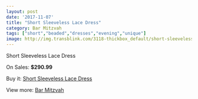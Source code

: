 ```yaml
---
layout: post
date: '2017-11-07'
title: "Short Sleeveless Lace Dress"
category: Bar Mitzvah
tags: ["short","beaded","dresses","evening","unique"]
image: http://img.transblink.com/3118-thickbox_default/short-sleeveless-lace-dress.jpg
---
```

Short Sleeveless Lace Dress

On Sales: **$290.99**
<a href="https://www.transblink.com/en/bar-mitzvah/986-short-sleeveless-lace-dress.html"><amp-img layout="responsive" width="600" height="600" src="//img.transblink.com/3118-thickbox_default/short-sleeveless-lace-dress.jpg" alt="Short Sleeveless Lace Dress 0" /></a>
<a href="https://www.transblink.com/en/bar-mitzvah/986-short-sleeveless-lace-dress.html"><amp-img layout="responsive" width="600" height="600" src="//img.transblink.com/3122-thickbox_default/short-sleeveless-lace-dress.jpg" alt="Short Sleeveless Lace Dress 1" /></a>
<a href="https://www.transblink.com/en/bar-mitzvah/986-short-sleeveless-lace-dress.html"><amp-img layout="responsive" width="600" height="600" src="//img.transblink.com/3121-thickbox_default/short-sleeveless-lace-dress.jpg" alt="Short Sleeveless Lace Dress 2" /></a>
<a href="https://www.transblink.com/en/bar-mitzvah/986-short-sleeveless-lace-dress.html"><amp-img layout="responsive" width="600" height="600" src="//img.transblink.com/3120-thickbox_default/short-sleeveless-lace-dress.jpg" alt="Short Sleeveless Lace Dress 3" /></a>
<a href="https://www.transblink.com/en/bar-mitzvah/986-short-sleeveless-lace-dress.html"><amp-img layout="responsive" width="600" height="600" src="//img.transblink.com/3119-thickbox_default/short-sleeveless-lace-dress.jpg" alt="Short Sleeveless Lace Dress 4" /></a>

Buy it: [Short Sleeveless Lace Dress](https://www.transblink.com/en/bar-mitzvah/986-short-sleeveless-lace-dress.html "Short Sleeveless Lace Dress")

View more: [Bar Mitzvah](https://www.transblink.com/en/2-bar-mitzvah "Bar Mitzvah")